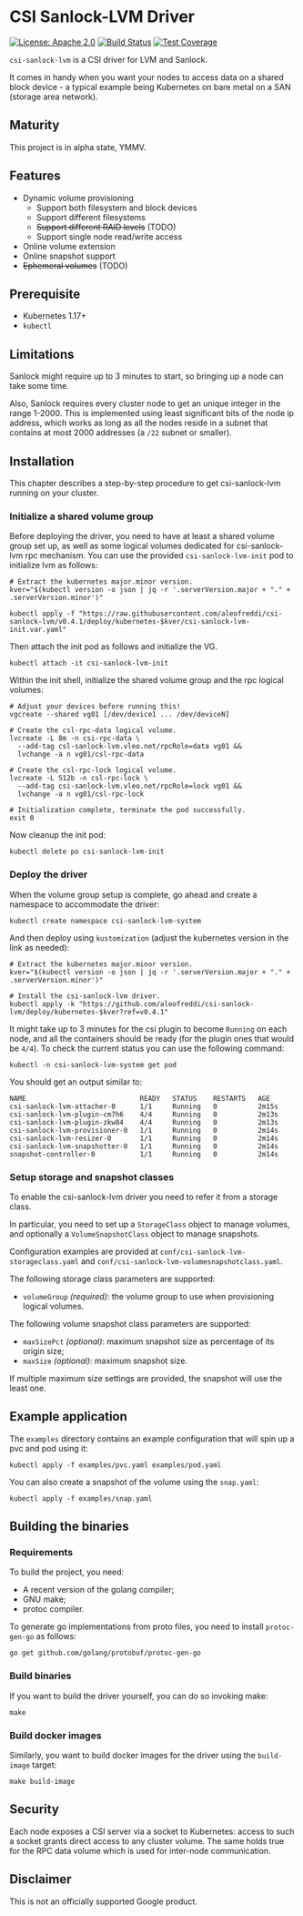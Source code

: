 # CSI Sanlock-LVM Driver

[![License: Apache 2.0](https://img.shields.io/badge/License-Apache%202.0-blue.svg)](https://opensource.org/licenses/Apache-2.0)
[![Build Status](https://travis-ci.com/aleofreddi/csi-sanlock-lvm.svg?branch=master)](https://travis-ci.com/aleofreddi/csi-sanlock-lvm)
[![Test Coverage](https://codecov.io/gh/aleofreddi/csi-sanlock-lvm/branch/master/graph/badge.svg)](https://codecov.io/gh/aleofreddi/csi-sanlock-lvm)

`csi-sanlock-lvm` is a CSI driver for LVM and Sanlock.

It comes in handy when you want your nodes to access data on a shared block
device - a typical example being Kubernetes on bare metal on a SAN (storage area
network).

## Maturity

This project is in alpha state, YMMV.

## Features

- Dynamic volume provisioning
    - Support both filesystem and block devices
    - Support different filesystems
    - ~~Support different RAID levels~~ (TODO)
    - Support single node read/write access
- Online volume extension
- Online snapshot support
- ~~Ephemeral volumes~~ (TODO)

## Prerequisite

- Kubernetes 1.17+
- `kubectl`

## Limitations

Sanlock might require up to 3 minutes to start, so bringing up a node can take
some time.

Also, Sanlock requires every cluster node to get an unique integer in the range
1-2000. This is implemented using least significant bits of the node ip address,
which works as long as all the nodes reside in a subnet that contains at most
2000 addresses (a `/22` subnet or smaller).

## Installation

This chapter describes a step-by-step procedure to get csi-sanlock-lvm running
on your cluster.

### Initialize a shared volume group

Before deploying the driver, you need to have at least a shared volume group set
up, as well as some logical volumes dedicated for csi-sanlock-lvm rpc mechanism.
You can use the provided `csi-sanlock-lvm-init` pod to initialize lvm as
follows:

```shell
# Extract the kubernetes major.minor version.
kver="$(kubectl version -o json | jq -r '.serverVersion.major + "." + .serverVersion.minor')"

kubectl apply -f "https://raw.githubusercontent.com/aleofreddi/csi-sanlock-lvm/v0.4.1/deploy/kubernetes-$kver/csi-sanlock-lvm-init.var.yaml"
```

Then attach the init pod as follows and initialize the VG.

```shell
kubectl attach -it csi-sanlock-lvm-init
```

Within the init shell, initialize the shared volume group and the rpc logical
volumes:

```shell
# Adjust your devices before running this!
vgcreate --shared vg01 [/dev/device1 ... /dev/deviceN]

# Create the csl-rpc-data logical volume.
lvcreate -L 8m -n csi-rpc-data \
  --add-tag csl-sanlock-lvm.vleo.net/rpcRole=data vg01 &&
  lvchange -a n vg01/csl-rpc-data

# Create the csl-rpc-lock logical volume.
lvcreate -L 512b -n csl-rpc-lock \
  --add-tag csi-sanlock-lvm.vleo.net/rpcRole=lock vg01 &&
  lvchange -a n vg01/csl-rpc-lock

# Initialization complete, terminate the pod successfully.
exit 0
````

Now cleanup the init pod:

```shell
kubectl delete po csi-sanlock-lvm-init
```

### Deploy the driver

When the volume group setup is complete, go ahead and create a namespace to
accommodate the driver:

```shell
kubectl create namespace csi-sanlock-lvm-system
```

And then deploy using `kustomization` (adjust the kubernetes version in the link
as needed):

```shell
# Extract the kubernetes major.minor version.
kver="$(kubectl version -o json | jq -r '.serverVersion.major + "." + .serverVersion.minor')"

# Install the csi-sanlock-lvm driver.
kubectl apply -k "https://github.com/aleofreddi/csi-sanlock-lvm/deploy/kubernetes-$kver?ref=v0.4.1"
```

It might take up to 3 minutes for the csi plugin to become `Running` on each
node, and all the containers should be ready (for the plugin ones that would
be `4/4`). To check the current status you can use the following command:

```shell
kubectl -n csi-sanlock-lvm-system get pod
```

You should get an output similar to:

```
NAME                            READY   STATUS    RESTARTS   AGE
csi-sanlock-lvm-attacher-0      1/1     Running   0          2m15s
csi-sanlock-lvm-plugin-cm7h6    4/4     Running   0          2m13s
csi-sanlock-lvm-plugin-zkw84    4/4     Running   0          2m13s
csi-sanlock-lvm-provisioner-0   1/1     Running   0          2m14s
csi-sanlock-lvm-resizer-0       1/1     Running   0          2m14s
csi-sanlock-lvm-snapshotter-0   1/1     Running   0          2m14s
snapshot-controller-0           1/1     Running   0          2m14s
```

### Setup storage and snapshot classes

To enable the csi-sanlock-lvm driver you need to refer it from a storage class.

In particular, you need to set up a `StorageClass` object to manage volumes, and
optionally a `VolumeSnapshotClass` object to manage snapshots.

Configuration examples are provided at `conf/csi-sanlock-lvm-storageclass.yaml`
and `conf/csi-sanlock-lvm-volumesnapshotclass.yaml`.

The following storage class parameters are supported:

- `volumeGroup` _(required)_: the volume group to use when provisioning logical
  volumes.

The following volume snapshot class parameters are supported:

- `maxSizePct` _(optional)_: maximum snapshot size as percentage of its origin
  size;
- `maxSize` _(optional)_: maximum snapshot size.

If multiple maximum size settings are provided, the snapshot will use the least
one.

## Example application

The `examples` directory contains an example configuration that will spin up a
pvc and pod using it:

```shell
kubectl apply -f examples/pvc.yaml examples/pod.yaml
```

You can also create a snapshot of the volume using the `snap.yaml`:

```shell
kubectl apply -f examples/snap.yaml
```

## Building the binaries

### Requirements

To build the project, you need:

* A recent version of the golang compiler;
* GNU make;
* protoc compiler.

To generate go implementations from proto files, you need to install
`protoc-gen-go` as follows:

```shell
go get github.com/golang/protobuf/protoc-gen-go
```

### Build binaries

If you want to build the driver yourself, you can do so invoking make:

```shell
make
```

### Build docker images

Similarly, you want to build docker images for the driver using
the `build-image` target:

```shell
make build-image
```

## Security

Each node exposes a CSI server via a socket to Kubernetes: access to such a
socket grants direct access to any cluster volume. The same holds true for the
RPC data volume which is used for inter-node communication.

## Disclaimer

This is not an officially supported Google product.
